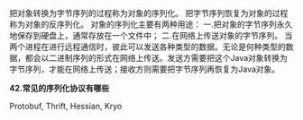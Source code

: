 把对象转换为字节序列的过程称为对象的序列化。
把字节序列恢复为对象的过程称为对象的反序列化。
对象的序列化主要有两种用途：
一.把对象的字节序列永久地保存到硬盘上，通常存放在一个文件中；
二.在网络上传送对象的字节序列。
当两个进程在进行远程通信时，彼此可以发送各种类型的数据。无论是何种类型的数据，都会以二进制序列的形式在网络上传送。发送方需要把这个Java对象转换为字节序列，才能在网络上传送；接收方则需要把字节序列再恢复为Java对象。

**42.常见的序列化协议有哪些**

Protobuf, Thrift, Hessian, Kryo

